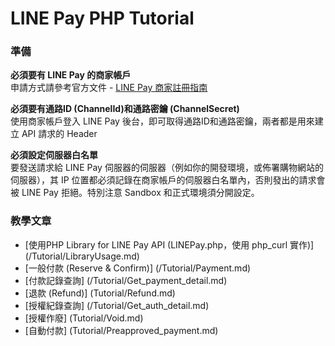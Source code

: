 # LINE Pay PHP Tutorial

### 準備
  **必須要有 LINE Pay 的商家帳戶**  
      申請方式請參考官方文件 - [LINE Pay 商家註冊指南](https://pay.line.me/tw/intro/techSupport)  

  **必須要有通路ID (ChannelId)和通路密鑰 (ChannelSecret)**  
      使用商家帳戶登入 LINE Pay 後台，即可取得通路ID和通路密鑰，兩者都是用來建立 API 請求的 Header

  **必須設定伺服器白名單**  
      要發送請求給 LINE Pay 伺服器的伺服器（例如你的開發環境，或佈署購物網站的伺服器），其 IP 位置都必須記錄在商家帳戶的伺服器白名單內，否則發出的請求會被 LINE Pay 拒絕。特別注意 Sandbox 和正式環境須分開設定。

### 教學文章
* [使用PHP Library for LINE Pay API (LINEPay.php，使用 php_curl 實作)] (/Tutorial/LibraryUsage.md)
* [一般付款 (Reserve & Confirm)] (/Tutorial/Payment.md)
* [付款記錄查詢] (/Tutorial/Get_payment_detail.md)
* [退款 (Refund)] (Tutorial/Refund.md)
* [授權紀錄查詢] (/Tutorial/Get_auth_detail.md)
* [授權作廢] (Tutorial/Void.md)
* [自動付款] (Tutorial/Preapproved_payment.md)
